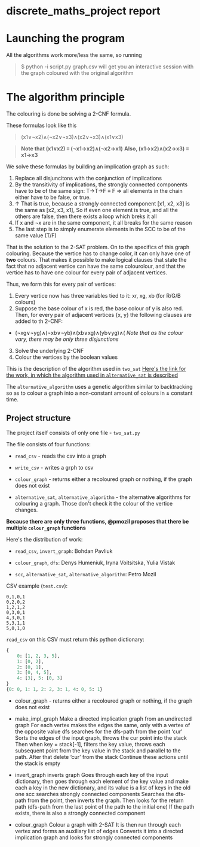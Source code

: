 # discrete_maths_project report

# Launching the program
All the algorithms work more/less the same, so running
> $ python -i script.py graph.csv
will get you an interactive session with the graph coloured with the original algorithm

# The algorithm principle
The colouring is done be solving a 2-CNF formula.

These formulas look like this
> (x1∨¬x2)∧(¬x2∨¬x3)∧(x2∨¬x3)∧(x1∨x3)

> **Note that (x1∨x2) ≡ (¬x1→x2)∧(¬x2→x1)**
> **Also, (x1→x2)∧(x2→x3) ≡ x1→x3**

We solve these formulas by building an implication graph as such:
1. Replace all disjuncitons with the conjunction of implications
2. By the transitivity of implications, the strongly connected components have to be of the same sign: T→T→F ≡ F ⇒ all elements in the chain either have to be false, or true.
3. ↑ That is true, because a strongly connected component [x1, x2, x3] is the same as [x2, x3, x1], So if even one element is true, and all the others are false, then there exists a loop which breks it all
4. If x and ¬x are in the same component, it all breaks for the same reason
5. The last step is to simply enumerate elements in the SCC to be of the same value (T/F)

That is the solution to the 2-SAT problem. On to the specifics of this graph colouring.
Because the vertice has to change color, it can only have one of **two** colours. That makes it possible to make logical clauses that state the fact that no adjacent vertice can have the same colourolour, and that the vertice has to have one colour for every pair of adjacent vertices.

Thus, we form this for every pair of vertices:
1. Every vertice now has three variables tied to it: xr, xg, xb (for R/G/B colours)
2. Suppose the base colour of x is red, the base colour of y is also red. Then, for every pair of adjacent vertices {x, y} the following clauses are added to th 2-CNF:
- (¬xg∨¬yg)∧(¬xb∨¬yb)∧(xb∨xg)∧(yb∨yg)∧(
*Note that as the colour vary, there may be only three disjunctions*
3. Solve the underlying 2-CNF
4. Colour the vertices by the boolean values

This is the description of the algorithm used in `two_sat` [Here's the link for the work, in which the algorithm used in `alternative_sat` is described](https://www.researchgate.net/publication/220827314_Solving_3-Colouring_via_2SAT)

The `alternative_algorithm` uses a genetic algorithm similar to backtracking so as to colour a graph into a non-constant amount of colours in ± constant time.

## Project structure
The project itself consists of only one file - `two_sat.py`

The file consists of four functions:
- `read_csv` - reads the csv into a graph



- `write_csv` - writes a grph to csv


- `colour_graph` - returns either a recoloured graph or nothing, if the graph does not exist


- `alternative_sat`, `alternative_algorithm` - the alternative algorithms for colouring a graph. Those don't check it the colour of the vertice changes.

**Because there are only three functions, @pmozil proposes that there be 
multiple `colour_graph` functions**

Here's the distribution of work:
- `read_csv`, `invert_graph`: Bohdan Pavliuk


- `colour_graph`, `dfs`: Denys Humeniuk, Iryna Voitsitska, Yulia Vistak


- `scc`, `alternative_sat`, `alternative_algorithm`: Petro Mozil

CSV example (`test.csv`):
```
0,1,0,1
0,2,0,2
1,2,1,2
0,3,0,1
4,3,0,1
5,3,1,1
5,0,1,0
```

`read_csv` on this CSV must return this python dictionary:
```python
{
    0: [1, 2, 3, 5],
    1: [0, 2],
    2: [0, 1],
    3: [0, 4, 5],
    4: [3], 5: [0, 3]
}
{0: 0, 1: 1, 2: 2, 3: 1, 4: 0, 5: 1}
```

- colour_graph - returns either a recoloured graph or nothing, if the graph does not exist


- make_impl_graph Make a directed implication graph from an undirected graph
For each vertex makes the edges the same, only with a vertex of the opposite value
dfs searches for the dfs-path from the point ‘cur'
Sorts the edges of the input graph, throws the cur point into the stack
Then when key = stack[-1], filters the key value, throws each subsequent point from the key value  in the stack and parallel to the path. After that delete ‘cur’ from the stack
Сontinue these actions until the stack is empty


- invert_graph inverts graph
Goes through each key of the input dictionary, then goes through each element of the key value and make each a key in the new dictionary, and its value is a list of keys in the old one
scc searches strongly connected components
Searches the dfs-path from the point, then inverts the graph. Then looks for the return path (dfs-path from the last point of the path to the initial one)
If the path exists, there is also a strongly connected component


- colour_graph Colour a graph with 2-SAT
It is then run through each vertex and forms an auxiliary list of edges
Converts it into a directed implication graph and looks for strongly connected components

